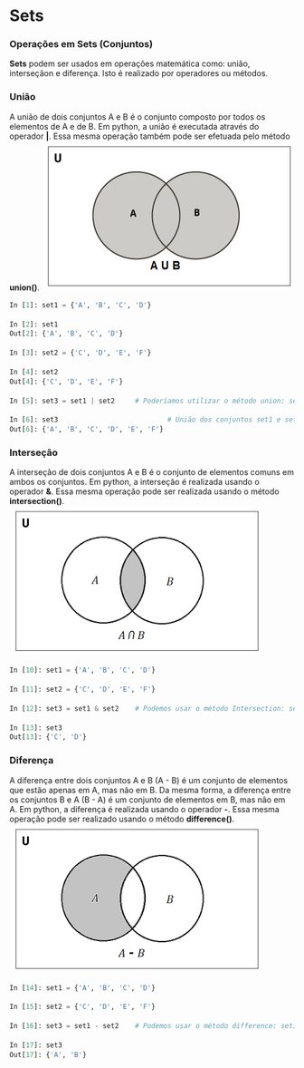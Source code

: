 # Sets

### Operações em Sets (Conjuntos)

**Sets** podem ser usados em operações matemática como: união, interseçãon e diferença. Isto é realizado por operadores ou métodos.

### União

A união de dois conjuntos A e B é o conjunto composto por todos os elementos de A e de B. Em python, a união é executada através do operador **|**. Essa mesma operação também pode ser efetuada pelo método **union()**.
![conjuntos](/imagens/uniao.png)

``` python
In [1]: set1 = {'A', 'B', 'C', 'D'}

In [2]: set1
Out[2]: {'A', 'B', 'C', 'D'}

In [3]: set2 = {'C', 'D', 'E', 'F'}

In [4]: set2
Out[4]: {'C', 'D', 'E', 'F'}

In [5]: set3 = set1 | set2     # Poderíamos utilizar o método union: set1.union(set2)

In [6]: set3                           # União dos conjuntos set1 e set2
Out[6]: {'A', 'B', 'C', 'D', 'E', 'F'}
```

### Interseção

A interseção de dois conjuntos A e B é o conjunto de elementos comuns em ambos os conjuntos. Em python, a interseção é realizada usando o operador **&**. Essa mesma operação pode ser realizada usando o método **intersection()**.
![conjuntos](/imagens/intersecao.png)

``` python
In [10]: set1 = {'A', 'B', 'C', 'D'}

In [11]: set2 = {'C', 'D', 'E', 'F'}

In [12]: set3 = set1 & set2    # Podemos usar o método Intersection: set1.intersection(set2)

In [13]: set3
Out[13]: {'C', 'D'}

```

### Diferença

A diferença entre dois conjuntos A e B (A - B) é um conjunto de elementos que estão apenas em A, mas não em B. Da mesma forma, a diferença entre os conjuntos B e A (B - A) é um conjunto de elementos em B, mas não em A. Em python, a diferença é realizada usando o operador **-**. Essa mesma operação pode ser realizado usando o método **difference()**.
![conjuntos](/imagens/diferenca.png)

``` python
In [14]: set1 = {'A', 'B', 'C', 'D'}

In [15]: set2 = {'C', 'D', 'E', 'F'}

In [16]: set3 = set1 - set2    # Podemos usar o método difference: set1.difference(set2)

In [17]: set3
Out[17]: {'A', 'B'}
```
